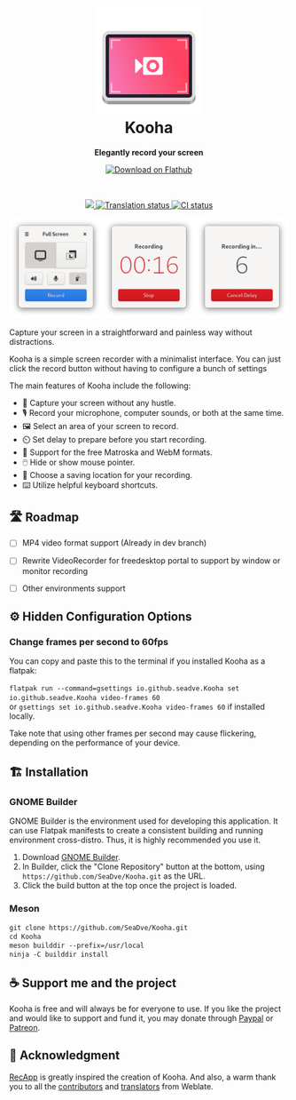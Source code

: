 <h1 align="center">
  <img src="data/logo/io.github.seadve.Kooha.svg" alt="Kooha" width="192" height="192"/><br>
  Kooha
</h1>

<p align="center"><strong>Elegantly record your screen</strong></p>

<p align="center">
  <a href="https://flathub.org/apps/details/io.github.seadve.Kooha"><img width="200" alt="Download on Flathub" src="https://flathub.org/assets/badges/flathub-badge-en.png"/></a>
</p>

<br/>
<p align="center">
  <a href="https://github.com/SeaDve/Kooha/blob/master/COPYING">
    <img src="https://img.shields.io/badge/License-GPL%20v3-blue.svg">
  </a>
  <a href="https://hosted.weblate.org/engage/kooha/">
    <img src="https://hosted.weblate.org/widgets/kooha/-/pot-file/svg-badge.svg" alt="Translation status" />
  </a>
  <a href="https://github.com/SeaDve/Kooha/actions/workflows/testing.yml">
    <img src="https://github.com/SeaDve/Kooha/actions/workflows/testing.yml/badge.svg" alt="CI status"/>
  </a>
</p>

<p align="center">
  <img src="screenshots/Kooha-preview.png" alt="Preview"/>
</p>

Capture your screen in a straightforward and painless way without distractions.

Kooha is a simple screen recorder with a minimalist interface. You can just click
the record button without having to configure a bunch of settings

The main features of Kooha include the following:
* 🎥 Capture your screen without any hustle.
* 🎙️ Record your microphone, computer sounds, or both at the same time.
* 🖼️ Select an area of your screen to record.
* ⏲️ Set delay to prepare before you start recording.
* 📼 Support for the free Matroska and WebM formats.
* 🖱️ Hide or show mouse pointer.
* 💾 Choose a saving location for your recording.
* ⌨️ Utilize helpful keyboard shortcuts.


## 🛣️ Roadmap

- [ ] MP4 video format support (Already in dev branch)
- [ ] Rewrite VideoRecorder for freedesktop portal to support by window or monitor recording
- [ ] Other environments support


## ⚙️ Hidden Configuration Options

### Change frames per second to 60fps

You can copy and paste this to the terminal if you installed Kooha as a flatpak:

`flatpak run --command=gsettings io.github.seadve.Kooha set io.github.seadve.Kooha video-frames 60`<br/> 
or `gsettings set io.github.seadve.Kooha video-frames 60` if installed locally.

Take note that using other frames per second may cause flickering, depending on
the performance of your device. 


## 🏗️ Installation

### GNOME Builder
GNOME Builder is the environment used for developing this application. 
It can use Flatpak manifests to create a consistent building and running 
environment cross-distro. Thus, it is highly recommended you use it.

1. Download [GNOME Builder](https://flathub.org/apps/details/org.gnome.Builder).
2. In Builder, click the "Clone Repository" button at the bottom, using `https://github.com/SeaDve/Kooha.git` as the URL.
3. Click the build button at the top once the project is loaded.

### Meson
```
git clone https://github.com/SeaDve/Kooha.git
cd Kooha
meson builddir --prefix=/usr/local
ninja -C builddir install
```


## ☕ Support me and the project

Kooha is free and will always be for everyone to use. If you like the project and
would like to support and fund it, you may donate through [Paypal](https://www.paypal.com/paypalme/sedve) 
or [Patreon](https://www.patreon.com/SeaDve).


## 💝 Acknowledgment

[RecApp](https://github.com/amikha1lov/RecApp) is greatly inspired the creation of Kooha. 
And also, a warm thank you to all the [contributors](https://github.com/SeaDve/Kooha/graphs/contributors) 
and [translators](https://hosted.weblate.org/engage/kooha/) from Weblate.
